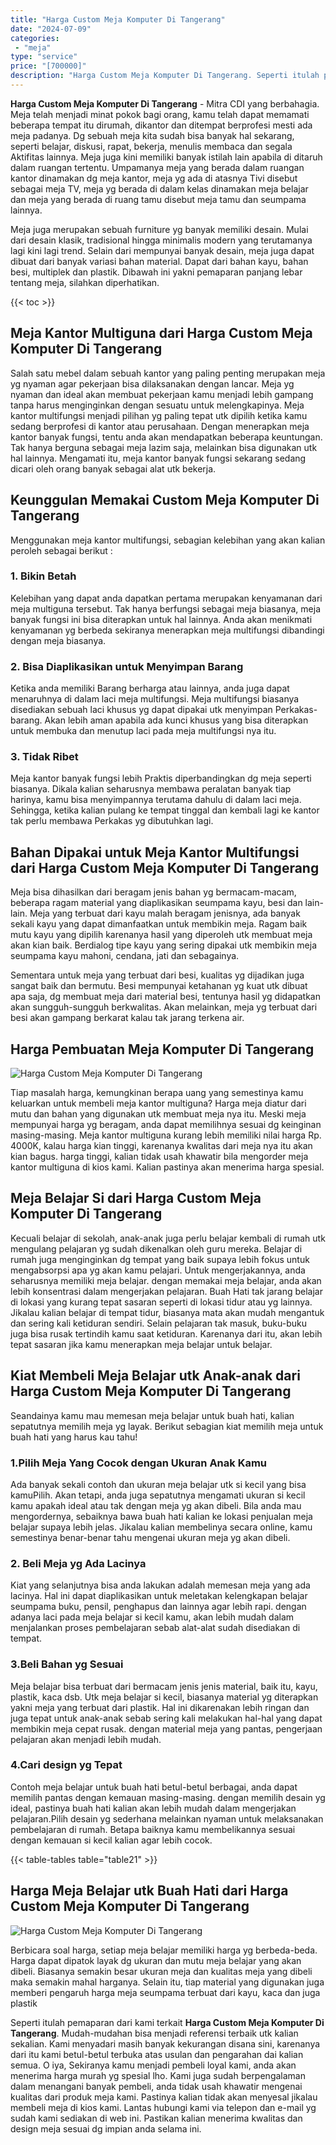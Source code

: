 ```yaml
---
title: "Harga Custom Meja Komputer Di Tangerang"
date: "2024-07-09"
categories:
 - "meja"
type: "service"
price: "[700000]"
description: "Harga Custom Meja Komputer Di Tangerang. Seperti itulah pemaparan dari kami terkait **Harga Custom Meja Komputer Di Tangerang**. Mudah-mudahan bisa menjadi r..."
---
```


**Harga Custom Meja Komputer Di Tangerang** - Mitra CDI yang berbahagia. Meja telah menjadi minat pokok bagi orang, kamu telah dapat memamati beberapa tempat itu dirumah, dikantor dan ditempat berprofesi mesti ada meja padanya. Dg sebuah meja kita sudah bisa banyak hal sekarang, seperti belajar, diskusi, rapat, bekerja, menulis membaca dan segala Aktifitas lainnya. Meja juga kini memiliki banyak istilah lain apabila di ditaruh dalam ruangan tertentu. Umpamanya meja yang berada dalam ruangan kantor dinamakan dg meja kantor, meja yg ada di atasnya Tivi disebut sebagai meja TV, meja yg berada di dalam kelas dinamakan meja belajar dan meja yang berada di ruang tamu disebut meja tamu dan seumpama lainnya.

Meja juga merupakan sebuah furniture yg banyak memiliki desain. Mulai dari desain klasik, tradisional hingga minimalis modern yang terutamanya lagi kini lagi trend. Selain dari mempunyai banyak desain, meja juga dapat dibuat dari banyak variasi bahan material. Dapat dari bahan kayu, bahan besi, multiplek dan plastik. Dibawah ini yakni pemaparan panjang lebar tentang meja, silahkan diperhatikan.

{{< toc >}}

## Meja Kantor Multiguna dari Harga Custom Meja Komputer Di Tangerang

Salah satu mebel dalam sebuah kantor yang paling penting merupakan meja yg nyaman agar pekerjaan bisa dilaksanakan dengan lancar. Meja yg nyaman dan ideal akan membuat pekerjaan kamu menjadi lebih gampang tanpa harus menginginkan dengan sesuatu untuk melengkapinya. Meja kantor multifungsi menjadi pilihan yg paling tepat utk dipilih ketika kamu sedang berprofesi di kantor atau perusahaan. Dengan menerapkan meja kantor banyak fungsi, tentu anda akan mendapatkan beberapa keuntungan. Tak hanya berguna sebagai meja lazim saja, melainkan bisa digunakan utk hal lainnya. Mengamati itu, meja kantor banyak fungsi sekarang sedang dicari oleh orang banyak sebagai alat utk bekerja.

## Keunggulan Memakai Custom Meja Komputer Di Tangerang

Menggunakan meja kantor multifungsi, sebagian kelebihan yang akan kalian peroleh sebagai berikut :

### 1\. Bikin Betah

Kelebihan yang dapat anda dapatkan pertama merupakan kenyamanan dari meja multiguna tersebut. Tak hanya berfungsi sebagai meja biasanya, meja banyak fungsi ini bisa diterapkan untuk hal lainnya. Anda akan menikmati kenyamanan yg berbeda sekiranya menerapkan meja multifungsi dibandingi dengan meja biasanya.

### 2\. Bisa Diaplikasikan untuk Menyimpan Barang

Ketika anda memiliki Barang berharga atau lainnya, anda juga dapat menaruhnya di dalam laci meja multifungsi. Meja multifungsi biasanya disediakan sebuah laci khusus yg dapat dipakai utk menyimpan Perkakas-barang. Akan lebih aman apabila ada kunci khusus yang bisa diterapkan untuk membuka dan menutup laci pada meja multifungsi nya itu.

### 3\. Tidak Ribet

Meja kantor banyak fungsi lebih Praktis diperbandingkan dg meja seperti biasanya. Dikala kalian seharusnya membawa peralatan banyak tiap harinya, kamu bisa menyimpannya terutama dahulu di dalam laci meja. Sehingga, ketika kalian pulang ke tempat tinggal dan kembali lagi ke kantor tak perlu membawa Perkakas yg dibutuhkan lagi.

## Bahan Dipakai untuk Meja Kantor Multifungsi dari Harga Custom Meja Komputer Di Tangerang

Meja bisa dihasilkan dari beragam jenis bahan yg bermacam-macam, beberapa ragam material yang diaplikasikan seumpama kayu, besi dan lain-lain. Meja yang terbuat dari kayu malah beragam jenisnya, ada banyak sekali kayu yang dapat dimanfaatkan untuk membikin meja. Ragam baik mutu kayu yang dipilih karenanya hasil yang diperoleh utk membuat meja akan kian baik. Berdialog tipe kayu yang sering dipakai utk membikin meja seumpama kayu mahoni, cendana, jati dan sebagainya.

Sementara untuk meja yang terbuat dari besi, kualitas yg dijadikan juga sangat baik dan bermutu. Besi mempunyai ketahanan yg kuat utk dibuat apa saja, dg membuat meja dari material besi, tentunya hasil yg didapatkan akan sungguh-sungguh berkwalitas. Akan melainkan, meja yg terbuat dari besi akan gampang berkarat kalau tak jarang terkena air.

## Harga Pembuatan Meja Komputer Di Tangerang

![Harga Custom Meja Komputer Di Tangerang](/images/meja/meja-dewasa-005.jpg)

Tiap masalah harga, kemungkinan berapa uang yang semestinya kamu keluarkan untuk membeli meja kantor multiguna? Harga meja diatur dari mutu dan bahan yang digunakan utk membuat meja nya itu. Meski meja mempunyai harga yg beragam, anda dapat memilihnya sesuai dg keinginan masing-masing. Meja kantor multiguna kurang lebih memiliki nilai harga Rp. 4000K, kalau harga kian tinggi, karenanya kwalitas dari meja nya itu akan kian bagus. harga tinggi, kalian tidak usah khawatir bila mengorder meja kantor multiguna di kios kami. Kalian pastinya akan menerima harga spesial.

## Meja Belajar Si dari Harga Custom Meja Komputer Di Tangerang

Kecuali belajar di sekolah, anak-anak juga perlu belajar kembali di rumah utk mengulang pelajaran yg sudah dikenalkan oleh guru mereka. Belajar di rumah juga menginginkan dg tempat yang baik supaya lebih fokus untuk mengabsorpsi apa yg akan kamu pelajari. Untuk mengerjakannya, anda seharusnya memiliki meja belajar. dengan memakai meja belajar, anda akan lebih konsentrasi dalam mengerjakan pelajaran. Buah Hati tak jarang belajar di lokasi yang kurang tepat sasaran seperti di lokasi tidur atau yg lainnya. Jikalau kalian belajar di tempat tidur, biasanya mata akan mudah mengantuk dan sering kali ketiduran sendiri. Selain pelajaran tak masuk, buku-buku juga bisa rusak tertindih kamu saat ketiduran. Karenanya dari itu, akan lebih tepat sasaran jika kamu menerapkan meja belajar untuk belajar.

## Kiat Membeli Meja Belajar utk Anak-anak dari Harga Custom Meja Komputer Di Tangerang

Seandainya kamu mau memesan meja belajar untuk buah hati, kalian sepatutnya memilih meja yg layak. Berikut sebagian kiat memilih meja untuk buah hati yang harus kau tahu!

### 1.Pilih Meja Yang Cocok dengan Ukuran Anak Kamu

Ada banyak sekali contoh dan ukuran meja belajar utk si kecil yang bisa kamuPilih. Akan tetapi, anda juga sepatutnya mengamati ukuran si kecil kamu apakah ideal atau tak dengan meja yg akan dibeli. Bila anda mau mengordernya, sebaiknya bawa buah hati kalian ke lokasi penjualan meja belajar supaya lebih jelas. Jikalau kalian membelinya secara online, kamu semestinya benar-benar tahu mengenai ukuran meja yg akan dibeli.

### 2\. Beli Meja yg Ada Lacinya

Kiat yang selanjutnya bisa anda lakukan adalah memesan meja yang ada lacinya. Hal ini dapat diaplikasikan untuk meletakan kelengkapan belajar seumpama buku, pensil, penghapus dan lainnya agar lebih rapi. dengan adanya laci pada meja belajar si kecil kamu, akan lebih mudah dalam menjalankan proses pembelajaran sebab alat-alat sudah disediakan di tempat.

### 3.Beli Bahan yg Sesuai

Meja belajar bisa terbuat dari bermacam jenis jenis material, baik itu, kayu, plastik, kaca dsb. Utk meja belajar si kecil, biasanya material yg diterapkan yakni meja yang terbuat dari plastik. Hal ini dikarenakan lebih ringan dan juga tepat untuk anak-anak sebab sering kali melakukan hal-hal yang dapat membikin meja cepat rusak. dengan material meja yang pantas, pengerjaan pelajaran akan menjadi lebih mudah.

### 4.Cari design yg Tepat

Contoh meja belajar untuk buah hati betul-betul berbagai, anda dapat memilih pantas dengan kemauan masing-masing. dengan memilih desain yg ideal, pastinya buah hati kalian akan lebih mudah dalam mengerjakan pelajaran.Pilih desain yg sederhana melainkan nyaman untuk melaksanakan pembelajaran di rumah. Betapa baiknya kamu membelikannya sesuai dengan kemauan si kecil kalian agar lebih cocok.

{{< table-tables table="table21" >}}

## Harga Meja Belajar utk Buah Hati dari Harga Custom Meja Komputer Di Tangerang

![Harga Custom Meja Komputer Di Tangerang](/images/meja/meja-anak-013.jpg)

Berbicara soal harga, setiap meja belajar memiliki harga yg berbeda-beda. Harga dapat dipatok layak dg ukuran dan mutu meja belajar yang akan dibeli. Biasanya semakin besar ukuran meja dan kualitas meja yang dibeli maka semakin mahal harganya. Selain itu, tiap material yang digunakan juga memberi pengaruh harga meja seumpama terbuat dari kayu, kaca dan juga plastik

Seperti itulah pemaparan dari kami terkait **Harga Custom Meja Komputer Di Tangerang**. Mudah-mudahan bisa menjadi referensi terbaik utk kalian sekalian. Kami menyadari masih banyak kekurangan disana sini, karenanya dari itu kami betul-betul terbuka atas usulan dan pengarahan dai kalian semua. O iya, Sekiranya kamu menjadi pembeli loyal kami, anda akan menerima harga murah yg spesial lho. Kami juga sudah berpengalaman dalam menangani banyak pembeli, anda tidak usah khawatir mengenai kualitas dari produk meja kami. Pastinya kalian tidak akan menyesal jikalau membeli meja di kios kami. Lantas hubungi kami via telepon dan e-mail yg sudah kami sediakan di web ini. Pastikan kalian menerima kwalitas dan design meja sesuai dg impian anda selama ini.
